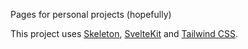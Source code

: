 Pages for personal projects (hopefully)

This project uses [Skeleton](https://skeleton.dev/), [SvelteKit](https://kit.svelte.dev/) and [Tailwind CSS](https://tailwindcss.com/).